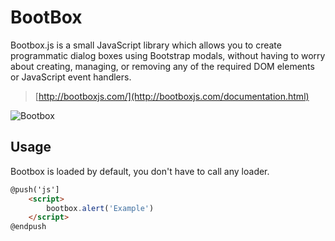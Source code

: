 # BootBox

Bootbox.js is a small JavaScript library which allows you to create programmatic dialog boxes using Bootstrap modals, without having to worry about creating, managing, or removing any of the required DOM elements or JavaScript event handlers. 

> [http://bootboxjs.com/](http://bootboxjs.com/documentation.html) 

<img :src="$withBase('/assets/img/bootbox.png')" alt="Bootbox">

## Usage

Bootbox is loaded by default, you don't have to call any loader.

```html
@push('js']
    <script>
        bootbox.alert('Example')
    </script>
@endpush
```